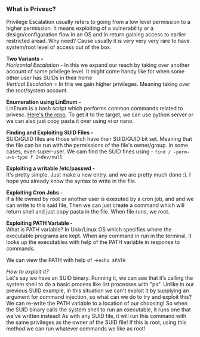 ### **What is Privesc?**
Privilege Escalation usually refers to going from a low level permission to a higher permission. It means exploiting of a vulnerability or a design/configuration flaw in an OS and in return gaining access to earlier restricted aread. Why need? Cause usually it is very very very rare to have system/root level of access out of the box. 

**Two Variants -**  
_Horizontal Escalation_ - In this we expand our reach by taking over another account of same privilege level. It might come handy like for when some other user has SUIDs in their home  
_Vertical Escalation_ = In this we gain higher privileges. Meaning taking over the root/system account. 

**Enumeration using LinEnum -**  
LinEnum is a bash script which performs common commands related to privesc. [Here's the repo](https://github.com/rebootuser/LinEnum/blob/master/LinEnum.sh). To get it to the target, we can use python server or we can also just copy pasta it over using vi or nano.

**Finding and Exploiting SUID Files -**  
SUID/GUID files are those which have their SUID/GUID bit set. Meaning that the file can be run with the permissions of the file's owner/group. In some cases, even super-user. We cam find the SUID fines using - ```find / -perm-u=s-type f 2>dev/null```  

**Exploiting a writable /etc/passwd -**  
It's pretty simple. Just make a new entry. and we are pretty much done :). I hope you already know the syntax to write in the file.

**Exploiting Cron Jobs -**  
If a file owned by root or another user is exexuted by a cron job, and and we can write to this said file, Then we can just create a command which will return shell and just copy pasta in the file. When file runs, we root.

**Exploiting PATH Variable -**  
What is PATH variable? In Unix/Linux OS which specifies where the executable programs are kept. When any command in run in the terminal, it looks up the executables with help of the PATH variable in response to commands.

We can view the PATH with help of ->```echo $PATH```

_How to exploit it?_  
Let's say we have an SUID binary. Running it, we can see that it’s calling the system shell to do a basic process like list processes with "ps". Unlike in our previous SUID example, in this situation we can't exploit it by supplying an argument for command injection, so what can we do to try and exploit this? We can re-write the PATH variable to a location of our choosing! So when the SUID binary calls the system shell to run an executable, it runs one that we've written instead! As with any SUID file, it will run this command with the same privileges as the owner of the SUID file! If this is root, using this method we can run whatever commands we like as root!




